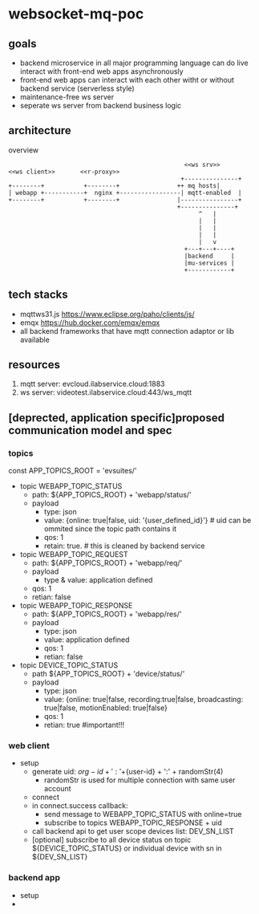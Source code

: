 # websocket-mq-poc
## goals
- backend microservice in all major programming language can do live interact with front-end web apps asynchronously
- front-end web apps can interact with each other witht or without backend service (serverless style)
- maintenance-free ws server
- seperate ws server from backend business logic

## architecture
overview

```
                                                 <<ws srv>>
<<ws client>>       <<r-proxy>>
                                                +---------------+
+--------+           +--------+                ++ mq hosts|
| webapp +-----------+  nginx +-----------------| mqtt-enabled  |
+--------+           +--------+                |----------------+
                                               +---------------+
                                                     ^   |
                                                     |   |
                                                     |   |
                                                     |   |
                                                     |   v
                                                 +---+---+----+
                                                 |backend     |
                                                 |mu-services |
                                                 +------------+

```

## tech stacks
- mqttws31.js https://www.eclipse.org/paho/clients/js/
- emqx https://hub.docker.com/emqx/emqx
- all backend frameworks that have mqtt connection adaptor or lib available

## resources
1. mqtt server: evcloud.ilabservice.cloud:1883
2. ws server: videotest.ilabservice.cloud:443/ws_mqtt

## [deprected, application specific]proposed communication model and spec
### topics
const APP_TOPICS_ROOT = 'evsuites/'
- topic WEBAPP_TOPIC_STATUS
  - path: ${APP_TOPICS_ROOT} + 'webapp/status/'
  - payload
    - type: json
    - value: {online: true|false, uid: '{user_defined_id}'}   # uid can be ommited since the topic path contains it
    - qos: 1
    - retain: true.    # this is cleaned by backend service
- topic WEBAPP_TOPIC_REQUEST
  - path: ${APP_TOPICS_ROOT} + 'webapp/req/'
  - payload
    - type & value: application defined
  - qos: 1
  - retian: false
- topic WEBAPP_TOPIC_RESPONSE
  - path: ${APP_TOPICS_ROOT} + 'webapp/res/'
  - payload
    - type: json
    - value: application defined
    - qos: 1
    - retian: false
- topic DEVICE_TOPIC_STATUS
  - path ${APP_TOPICS_ROOT} + 'device/status/'
  - payload
    - type: json
    - value: {online: true|false, recording:true|false, broadcasting: true|false, motionEnabled: true|false}
    - qos: 1
    - retian: true   #important!!!

### web client
- setup
  - generate uid: ${org-id} + ':' +${user-id} + ':' + randomStr(4)
    - randomStr is used for multiple connection with same user account
  - connect
  - in connect.success callback:
    - send message to WEBAPP_TOPIC_STATUS with online=true
    - subscribe to topics WEBAPP_TOPIC_RESPONSE + uid
  - call backend api to get user scope devices list: DEV_SN_LIST
  - [optional] subscribe to all device status on topic ${DEVICE_TOPIC_STATUS} or individual device with sn in ${DEV_SN_LIST}

### backend app
- setup
- 





